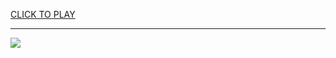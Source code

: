 
<a href="https://premium76.site?title=run_3_unblocked_game&ref=13M">CLICK TO PLAY</a></h3>
<hr>

<a href="https://premium76.site?title=run_3_unblocked_game&ref=13M"><img src="https://clearcache.store/games.png"></a>


